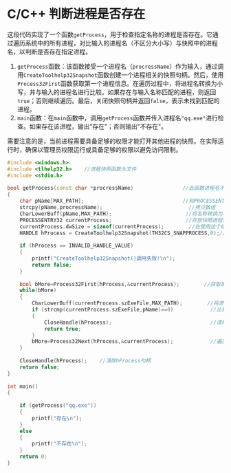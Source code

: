 # C/C++ 判断进程是否存在

这段代码实现了一个函数`getProcess`，用于检查指定名称的进程是否存在。它通过遍历系统中的所有进程，对比输入的进程名（不区分大小写）与快照中的进程名，以判断是否存在指定进程。

1. `getProcess`函数：该函数接受一个进程名（`procressName`）作为输入，通过调用`CreateToolhelp32Snapshot`函数创建一个进程相关的快照句柄。然后，使用`Process32First`函数获取第一个进程信息。在遍历过程中，将进程名转换为小写，并与输入的进程名进行比较。如果存在与输入名称匹配的进程，则返回`true`；否则继续遍历。最后，关闭快照句柄并返回`false`，表示未找到匹配的进程。
2. `main`函数：在`main`函数中，调用`getProcess`函数并传入进程名`"qq.exe"`进行检查。如果存在该进程，输出"存在"；否则输出"不存在"。

需要注意的是，当前进程需要具备足够的权限才能打开其他进程的快照。在实际运行时，确保以管理员权限运行或具备足够的权限以避免访问限制。

```cpp
#include <windows.h>
#include <tlhelp32.h>    //进程快照函数头文件
#include <stdio.h>
 
bool getProcess(const char *procressName)                //此函数进程名不区分大小写
{
    char pName[MAX_PATH];                                //和PROCESSENTRY32结构体中的szExeFile字符数组保持一致，便于比较
    strcpy(pName,procressName);                            //拷贝数组
    CharLowerBuff(pName,MAX_PATH);                        //将名称转换为小写
    PROCESSENTRY32 currentProcess;                        //存放快照进程信息的一个结构体
    currentProcess.dwSize = sizeof(currentProcess);        //在使用这个结构之前，先设置它的大小
    HANDLE hProcess = CreateToolhelp32Snapshot(TH32CS_SNAPPROCESS,0);//给系统内的所有进程拍一个快照
 
    if (hProcess == INVALID_HANDLE_VALUE)
    {
        printf("CreateToolhelp32Snapshot()调用失败!\n");
        return false;
    }
 
    bool bMore=Process32First(hProcess,&currentProcess);        //获取第一个进程信息
    while(bMore)
    {
        CharLowerBuff(currentProcess.szExeFile,MAX_PATH);        //将进程名转换为小写
        if (strcmp(currentProcess.szExeFile,pName)==0)            //比较是否存在此进程
        {
            CloseHandle(hProcess);                                //清除hProcess句柄
            return true;
        }
        bMore=Process32Next(hProcess,&currentProcess);            //遍历下一个
    }
 
    CloseHandle(hProcess);    //清除hProcess句柄
    return false;
}
 
int main()
{
    
    if (getProcess("qq.exe"))
    {
        printf("存在\n");
    }
    else
    {
        printf("不存在\n");
    }
    return 0;
}


```